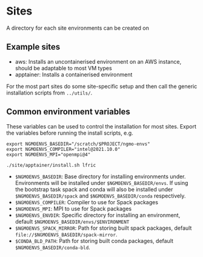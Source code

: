 # Sites

A directory for each site environments can be created on

## Example sites

 * aws: Installs an uncontainerised environment on an AWS instance, should be
   adaptable to most VM types
 * apptainer: Installs a containerised environment

For the most part sites do some site-specific setup and then call the generic
installation scripts from `../utils/`.

## Common environment variables

These variables can be used to control the installation for most sites. Export the variables before running the install scripts, e.g.
```
export NGMOENVS_BASEDIR="/scratch/$PROJECT/ngmo-envs"
export NGMOENVS_COMPILER="intel@2021.10.0"
export NGMOENVS_MPI="openmpi@4"

./site/apptainer/install.sh lfric
```

 * `$NGMOENVS_BASEDIR`: Base directory for installing environments under.
   Environments will be installed under `$NGMOENVS_BASEDIR/envs`. If using the
   bootstrap task spack and conda will also be installed under
   `$NGMOENVS_BASEDIR/spack` and `$NGMOENVS_BASEDIR/conda` respectively.
 * `$NGMOENVS_COMPILER`: Compiler to use for Spack packages
 * `$NGMOENVS_MPI`: MPI to use for Spack packages
 * `$NGMOENVS_ENVDIR`: Specific directory for installing an environment, default `$NGMOENVS_BASEDIR/envs/$ENVIRONMENT`
 * `$NGMOENVS_SPACK_MIRROR`: Path for storing built spack packages, default `file://$NGMOENVS_BASEDIR/spack-mirror`.
 * `$CONDA_BLD_PATH`: Path for storing built conda packages, default `$NGMOENVS_BASEDIR/conda-bld`.
